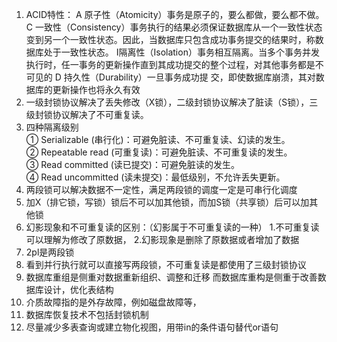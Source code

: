 1. ACID特性：
		A 原子性（Atomicity）事务是原子的，要么都做，要么都不做。
		C 一致性（Consistency）事务执行的结果必须保证数据库从一个一致性状态变到另一个一致性状态。因此，当数据库只包含成功事务提交的结果时，称数据库处于一致性状态。
		I隔离性（Isolation）事务相互隔离。当多个事务并发执行时，任一事务的更新操作直到其成功提交的整个过程，对其他事务都是不可见的
		D 持久性（Durability）一旦事务成功提 交，即使数据库崩溃，其对数据库的更新操作也将永久有效
2. 一级封锁协议解决了丢失修改（X锁），二级封锁协议解决了脏读（S锁），三级封锁协议解决了不可重复读。
3. 四种隔离级别  
① Serializable (串行化)：可避免脏读、不可重复读、幻读的发生。  
② Repeatable read (可重复读)：可避免脏读、不可重复读的发生。  
③ Read committed (读已提交)：可避免脏读的发生。  
④ Read uncommitted (读未提交)：最低级别，不允许丢失更新。
4. 两段锁可以解决数据不一定性，满足两段锁的调度一定是可串行化调度
5. 加X（排它锁，写锁）锁后不可以加其他锁，而加S锁（共享锁）后可以加其他锁
6. 幻影现象和不可重复读的区别：（幻影属于不可重复读的一种）
		1.不可重复读可以理解为修改了原数据，
		2.幻影现象是删除了原数据或者增加了数据
7. 2pl是两段锁
8. 看到并行执行就可以直接写两段锁，不可重复读是都使用了三级封锁协议
9. 数据库重组是侧重对数据重新组织、调整和迁移
	而数据库重构是侧重于改善数据库设计，优化表结构
10. 介质故障指的是外存故障，例如磁盘故障等，
11. 数据库恢复技术不包括封锁机制
12. 尽量减少多表查询或建立物化视图，用带in的条件语句替代or语句